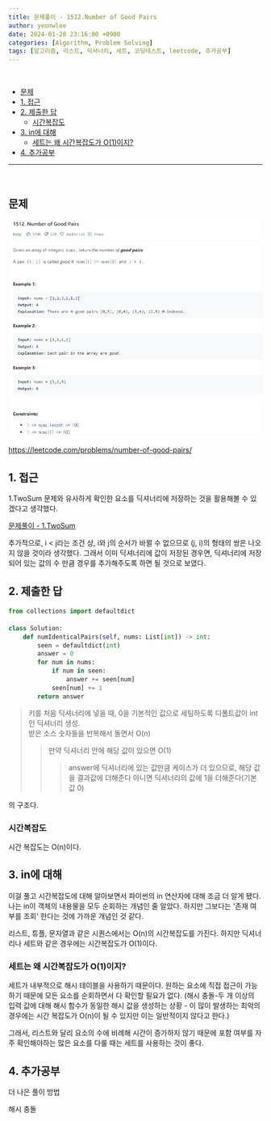```yaml
---
title: 문제풀이 - 1512.Number of Good Pairs
author: yeonwlee
date: 2024-01-28 23:16:00 +0900
categories: [Algorithm, Problem Solving]
tags: [알고리즘, 리스트, 딕셔너리, 세트, 코딩테스트, leetcode, 추가공부]
---
```


<br>

- [문제](#문제)
- [1. 접근](#1-접근)
- [2. 제출한 답](#2-제출한-답)
  - [시간복잡도](#시간복잡도)
- [3. in에 대해](#3-in에-대해)
  - [세트는 왜 시간복잡도가 O(1)이지?](#세트는-왜-시간복잡도가-o1이지)
- [4. 추가공부](#4-추가공부)

---

<br>

## 문제

![image alt 문제](/assets/img/post/문제풀이-leetcode-1552-number-of-good-pairs/img0.png)

<https://leetcode.com/problems/number-of-good-pairs/>

## 1. 접근

1.TwoSum 문제와 유사하게 확인한 요소를 딕셔너리에 저장하는 것을 활용해볼 수 있겠다고 생각했다.

[문제풀이 - 1.TwoSum](https:/yeonwlee.github.io/posts/problem-solving-leetcode-1-twosum)

추가적으로, i < j라는 조건 상, i와 j의 순서가 바뀔 수 없으므로 (j, i)의 형태의 쌍은 나오지 않을 것이라 생각했다.
그래서 이미 딕셔너리에 값이 저장된 경우면, 딕셔너리에 저장되어 있는 값의 수 만큼 경우를 추가해주도록 하면 될 것으로 보였다.

## 2. 제출한 답

```python
from collections import defaultdict

class Solution:
    def numIdenticalPairs(self, nums: List[int]) -> int:
        seen = defaultdict(int)
        answer = 0
        for num in nums:
            if num in seen:
                answer += seen[num]
            seen[num] += 1
        return answer

```

> 키를 처음 딕셔너리에 넣을 때, 0을 기본적인 값으로 세팅하도록 디폴트값이 int인 딕셔너리 생성.  
> 받은 소스 숫자들을 반복해서 돌면서 O(n)
>
> > 만약 딕셔너리 안에 해당 값이 있으면 O(1)
> >
> > > answer에 딕셔너리에 있는 값만큼 케이스가 더 있으므로, 해당 값을 결과값에 더해준다
> > > 아니면 딕셔너리의 값에 1을 더해준다(기본값 0)

의 구조다.

### 시간복잡도

시간 복잡도는 O(n)이다.

## 3. in에 대해

이걸 풀고 시간복잡도에 대해 알아보면서 파이썬의 in 연산자에 대해 조금 더 알게 됐다.
나는 in이 객체의 내용물을 모두 순회하는 개념인 줄 알았다. 하지만 그보다는 '존재 여부를 조회' 한다는 것에 가까운 개념인 것 같다.

리스트, 튜플, 문자열과 같은 시퀀스에서는 O(n)의 시간복잡도를 가진다.
하지만 딕셔너리나 세트와 같은 경우에는 시간복잡도가 O(1)이다.

### 세트는 왜 시간복잡도가 O(1)이지?

세트가 내부적으로 해시 테이블을 사용하기 때문이다.
원하는 요소에 직접 접근이 가능하기 때문에 모든 요소를 순회하면서 다 확인할 필요가 없다.
(해시 충돌-두 개 이상의 입력 값에 대해 해시 함수가 동일한 해시 값을 생성하는 상황 - 이 많이 발생하는 최악의 경우에는 시간 복잡도가 O(n)이 될 수 있지만 이는 일반적이지 않다고 한다.)

그래서, 리스트와 달리 요소의 수에 비례해 시간이 증가하지 않기 때문에
포함 여부를 자주 확인해야하는 많은 요소를 다룰 때는 세트를 사용하는 것이 좋다.

## 4. 추가공부

더 나은 풀이 방법

해시 충돌
